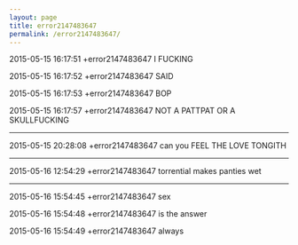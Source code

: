 ```yaml
---
layout: page
title: error2147483647
permalink: /error2147483647/
---
```


2015-05-15 16:17:51	+error2147483647	I FUCKING

2015-05-15 16:17:52	+error2147483647	SAID

2015-05-15 16:17:53	+error2147483647	BOP

2015-05-15 16:17:57	+error2147483647	NOT A PATTPAT OR A SKULLFUCKING

---

2015-05-15 20:28:08	+error2147483647	can you FEEL THE LOVE TONGITH

---

2015-05-16 12:54:29	+error2147483647	torrential makes panties wet

---

2015-05-16 15:54:45	+error2147483647	sex

2015-05-16 15:54:48	+error2147483647	is the answer

2015-05-16 15:54:49	+error2147483647	always